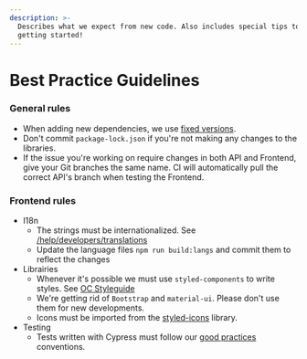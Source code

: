 ```yaml
---
description: >-
  Describes what we expect from new code. Also includes special tips to help you
  getting started!
---
```


# Best Practice Guidelines

### General rules

* When adding new dependencies, we use [fixed versions](https://docs.npmjs.com/about-semantic-versioning).
* Don't commit `package-lock.json` if you're not making any changes to the libraries.
* If the issue you're working on require changes in both API and Frontend, give your Git branches the same name. CI will automatically pull the correct API's branch when testing the Frontend.

### Frontend rules

* I18n
  * The strings must be internationalized. See [/help/developers/translations](https://docs.opencollective.com/help/developers/translations)
  * Update the language files `npm run build:langs` and commit them to reflect the changes
* Librairies
  * Whenever it's possible we must use `styled-components` to write styles. See [OC Styleguide](https://opencollective-styleguide.now.sh/)
  * We're getting rid of `Bootstrap` and `material-ui`. Please don't use them for new developments.
  * Icons must be imported from the [styled-icons](http://styled-icons.js.org/) library.
* Testing
  * Tests written with Cypress must follow our [good practices](https://docs.opencollective.com/help/developers/testing-with-cypress) conventions.



